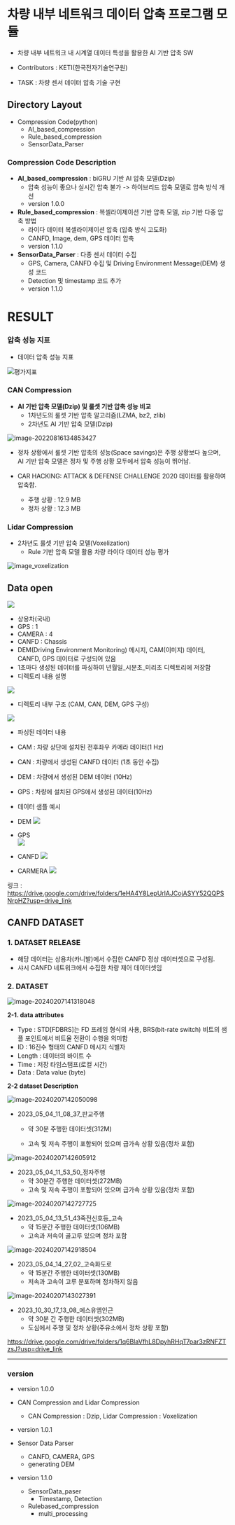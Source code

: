 # 차량 내부 네트워크 데이터 압축 프로그램 모듈

- 차량 내부 네트워크 내 시계열 데이터 특성을 활용한 AI 기반 압축 SW

- Contributors : KETI(한국전자기술연구원)
- TASK : 차량 센서 데이터 압축 기술 구현



## Directory Layout

- Compression Code(python)
  - AI_based_compression
  - Rule_based_compression
  - SensorData_Parser


### Compression Code Description

- **AI_based_compression** : biGRU 기반 AI 압축 모델(Dzip)
  - 압축 성능이 좋으나 실시간 압축 불가 -> 하이브리드 압축 모델로 압축 방식 개선
  - version 1.0.0
- **Rule_based_compression** : 복셀라이제이션 기반 압축 모델, zip 기반 다중 압축 방법
  - 라이다 데이터 복셀라이제이션 압축 (압축 방식 고도화)
  - CANFD, Image, dem, GPS 데이터 압축
  - version 1.1.0
- **SensorData_Parser** : 다종 센서 데이터 수집 
  - GPS, Camera, CANFD 수집 및 Driving Environment Message(DEM) 생성 코드
  - Detection 및 timestamp 코드 추가
  - version 1.1.0



# RESULT

### 압축 성능 지표

- 데이터 압축 성능 지표

 ![평가지표](README.assets/Space_saving.JPG)



### CAN Compression

- **AI 기반 압축 모델(Dzip) 및 룰셋 기반 압축 성능 비교**
  - 1차년도의 룰셋 기반 압축 알고리즘(LZMA, bz2, zlib)
  - 2차년도 AI 기반 압축 모델(Dzip)


![image-20220816134853427](README.assets/image-20220816134853427.png)


- 정차 상황에서 룰셋 기반 압축의 성능(Space savings)은 주행 상황보다 높으며, AI 기반 압축 모델은 정차 및 주행 상황 모두에서 압축 성능이 뛰어남. 
- CAR HACKING: ATTACK & DEFENSE CHALLENGE 2020 데이터를 활용하여 압축함.

  - 주행 상황 : 12.9 MB
  - 정차 상황 : 12.3 MB





### Lidar Compression

- 2차년도 룰셋 기반 압축 모델(Voxelization)
  - Rule 기반 압축 모델 활용 차량 라이다 데이터 성능 평가


![image_voxelization](README.assets/voxelization_result.png)



## Data open
![](README.assets/data_img.PNG)

- 상용차(국내)
- GPS : 1
- CAMERA : 4
- CANFD : Chassis
- DEM(Driving Environment Monitoring) 메시지, CAM(이미지) 데이터, CANFD, GPS 데이터로 구성되어 있음
- 1초마다 생성된 데이터를 파싱하여 년월일_시분초_미리초 디렉토리에 저장함
- 디렉토리 내용 설명


![](README.assets/data_tree.png)


- 디렉토리 내부 구조 (CAM, CAN, DEM, GPS 구성)

![](README.assets/data_tree2.png)

- 파싱된 데이터 내용
- CAM : 차량 상단에 설치된 전후좌우 카메라 데이터(1 Hz)
- CAN : 차량에서 생성된 CANFD 데이터 (1초 동안 수집)
- DEM : 차량에서 생성된 DEM 데이터 (10Hz)
- GPS : 차량에 설치된 GPS에서 생성된 데이터(10Hz)
- 데이터 샘플 예시



- DEM
![](README.assets/dem_img.png)


- GPS                      
![](README.assets/gps_img.png)


- CANFD
![](README.assets/can_img.png)


- CARMERA
![](README.assets/cam01.jpg)


링크 : https://drive.google.com/drive/folders/1eHA4Y8LepUrlAJCojASYY52QQPSNrpHZ?usp=drive_link


## CANFD DATASET

### 1. DATASET RELEASE

- 해당 데이터는 상용차(카니발)에서 수집한 CANFD 정상 데이터셋으로 구성됨.
- 샤시 CANFD 네트워크에서 수집한 차량 제어 데이터셋임

### 2. DATASET

![image-20240207141318048](README.assets/image-20240207141318048.png)

**2-1. data attributes** 

- Type : STD[FDBRS]는 FD 프레임 형식의 사용,  BRS(bit-rate switch) 비트의 샘플 포인트에서 비트율 전환이 수행을 의미함
- ID : 16진수 형태의 CANFD 메시지 식별자
- Length : 데이터의 바이트 수
- Time : 저장 타임스탬프(로컬 시간)
- Data : Data value (byte)



**2-2** **dataset Description**

![image-20240207142050098](README.assets/image-20240207142050098.png)

- 2023_05_04_11_08_37_판교주행

  - 약 30분 주행한 데이터셋(312M)

  - 고속 및 저속 주행이 포함되어 있으며 급가속 상황 있음(정차 포함)



![image-20240207142605912](README.assets/image-20240207142605912.png)

- 2023_05_04_11_53_50_정자주행
  - 약 30분간 주행한 데이터셋(272MB)
  - 고속 및 저속 주행이 포함되어 있으며 급가속 상황 있음(정차 포함)



![image-20240207142727725](README.assets/image-20240207142727725.png)



- 2023_05_04_13_51_43죽전신호등_고속
  - 약 15분간 주행한 데이터셋(106MB)
  - 고속과 저속이 골고루 있으며 정차 포함



![image-20240207142918504](README.assets/image-20240207142918504.png)



- 2023_05_04_14_27_02_고속화도로
  - 약 15분간 주행한 데이터셋(130MB)
  - 저속과 고속이 고루 분포하며 정차하지 않음



![image-20240207143027391](README.assets/image-20240207143027391.png)

- 2023_10_30_17_13_08_에스유엠인근
  - 약 30분 간 주행한 데이터셋(302MB)
  - 도심에서 주행 및 정차 상황(주유소에서 정차 상황 포함)

https://drive.google.com/drive/folders/1q6BlaVfhL8DpyhRHqT7par3zRNFZTzsJ?usp=drive_link



------------------------------------



### version
- version 1.0.0

- CAN Compression and Lidar Compression
   - CAN Compression : Dzip, Lidar Compression : Voxelization
- version 1.0.1

- Sensor Data Parser
   - CANFD, CAMERA, GPS
   - generating DEM

- version 1.1.0
  - SensorData_paser
    - Timestamp, Detection
  - Rulebased_compression
    - multi_processing
   



